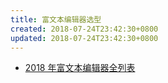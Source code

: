 ```yaml
---
title: 富文本编辑器选型
created: 2018-07-24T23:42:30+0800
updated: 2018-07-24T23:42:30+0800
---
```



- [2018 年富文本编辑器全列表](http://1c7.me/2018-rich-text-wysiwyg-editor-full-list/)
